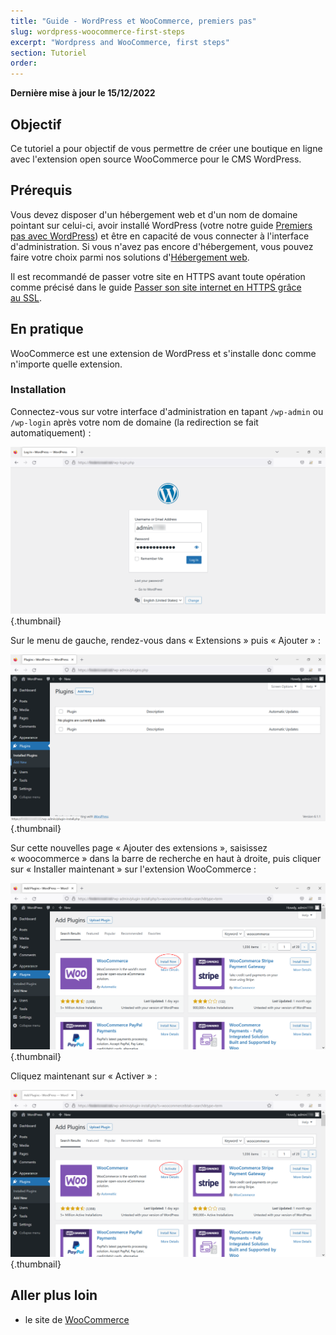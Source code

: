 ```yaml
---
title: "Guide - WordPress et WooCommerce, premiers pas"
slug: wordpress-woocommerce-first-steps
excerpt: "Wordpress and WooCommerce, first steps"
section: Tutoriel
order: 
---
```


**Dernière mise à jour le 15/12/2022**

## Objectif

Ce tutoriel a pour objectif de vous permettre de créer une boutique en ligne avec l'extension open source WooCommerce pour le CMS WordPress. 

## Prérequis

Vous devez disposer d'un hébergement web et d'un nom de domaine pointant sur celui-ci, avoir installé WordPress (votre notre guide [Premiers pas avec WordPress](https://ovhcloud.com/)) et être en capacité de vous connecter à l'interface d'administration.
Si vous n'avez pas encore d'hébergement, vous pouvez faire votre choix parmi nos solutions d'[Hébergement web](https://www.ovhcloud.com/fr/web-hosting/).

Il est recommandé de passer votre site en HTTPS avant toute opération comme précisé dans le guide [Passer son site internet en HTTPS grâce au SSL](https://docs.ovh.com/fr/hosting/passer-site-internet-https-ssl/).

## En pratique

WooCommerce est une extension de WordPress et s'installe donc comme n'importe quelle extension.

### Installation

Connectez-vous sur votre interface d'administration en tapant `/wp-admin`  ou `/wp-login` après votre nom de domaine (la redirection se fait automatiquement)&nbsp;:

![Admin page of WordPress](images/wordpress-woocommerce-first-steps%5B1%5D.png){.thumbnail}

Sur le menu de gauche, rendez-vous dans «&nbsp;Extensions&nbsp;» puis «&nbsp;Ajouter&nbsp;»&nbsp;:

![Dashboard, Plugins, Add new](images/wordpress-woocommerce-first-steps%5B2%5D.png){.thumbnail}

Sur cette nouvelles page «&nbsp;Ajouter des extensions&nbsp;», saisissez «&nbsp;woocommerce&nbsp;» dans la barre de recherche en haut à droite, puis cliquer sur «&nbsp;Installer maintenant&nbsp;» sur l'extension WooCommerce&nbsp;:

![Install WooCommerce](images/wordpress-woocommerce-first-steps%5B3%5D.png){.thumbnail}

Cliquez maintenant sur «&nbsp;Activer&nbsp;»&nbsp;:

![Activate WooCommerce](images/wordpress-woocommerce-first-steps%5B4%5D.png){.thumbnail}

## Aller plus loin

- le site de [WooCommerce](https://woocommerce.com/)
